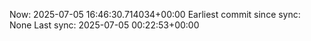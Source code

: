Now: 2025-07-05 16:46:30.714034+00:00 Earliest commit since sync: None Last sync: 2025-07-05 00:22:53+00:00
